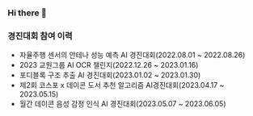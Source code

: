 ### Hi there 👋
### 경진대회 참여 이력
- 자율주행 센서의 안테나 성능 예측 AI 경진대회(2022.08.01 ~ 2022.08.26)
- 2023 교원그룹 AI OCR 챌린지(2022.12.26 ~ 2023.01.16)
- 포디블록 구조 추출 AI 경진대회(2023.01.02 ~ 2023.01.30)
- 제2회 코스포 x 데이콘 도서 추천 알고리즘 AI경진대회(2023.04.17 ~ 2023.05.15)
- 월간 데이콘 음성 감정 인식 AI 경진대회(2023.05.07 ~ 2023.06.05)
<!--
**ksj1368/ksj1368** is a ✨ _special_ ✨ repository because its `README.md` (this file) appears on your GitHub profile.

Here are some ideas to get you started:

- 🔭 I’m currently working on ...
- 🌱 I’m currently learning ...
- 👯 I’m looking to collaborate on ...
- 🤔 I’m looking for help with ...
- 💬 Ask me about ...
- 📫 How to reach me: ...
- 😄 Pronouns: ...
- ⚡ Fun fact: ...
-->
